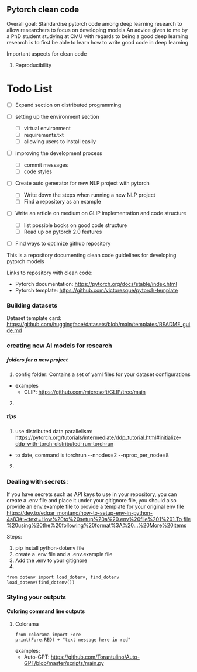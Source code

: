## Pytorch clean code 

Overall goal: Standardise pytorch code among deep learning research to allow researchers to focus on developing models 
An advice given to me by a PhD student studying at CMU with regards to being a good deep learning research is to first be able to learn how to write good code in deep learning

Important aspects for clean code
1. Reproducibility 

# Todo List

- [ ] Expand section on distributed programming
- [ ] setting up the environment section 
  - [ ] virtual environment 
  - [ ] requirements.txt 
  - [ ] allowing users to install easily 
- [ ] improving the development process 
  - [ ] commit messages 
  - [ ] code styles 
- [ ] Create auto generator for new NLP project with pytorch  
  - [ ] Write down the steps when running a new NLP project  
  - [ ] Find a repository as an example 
- [ ] Write an article on medium on GLIP implementation and code structure 
  - [ ] list possible books on good code structure
  - [ ] Read up on pytorch 2.0 features 
- [ ] Find ways to optimize github repository



This is a repository documenting clean code guidelines for developing pytorch models

Links to repository with clean code:
- Pytorch documentation: https://pytorch.org/docs/stable/index.html
- Pytorch template: https://github.com/victoresque/pytorch-template  

### Building datasets 
Dataset template card: https://github.com/huggingface/datasets/blob/main/templates/README_guide.md

### creating new AI models for research
##### folders for a new project 
1. config folder: Contains a set of yaml files for your dataset configurations 
-   examples 
    - GLIP: https://github.com/microsoft/GLIP/tree/main 
2. 

##### tips
1. use distributed data parallelism: https://pytorch.org/tutorials/intermediate/ddp_tutorial.html#initialize-ddp-with-torch-distributed-run-torchrun 
- to date, command is torchrun --nnodes=2 --nproc_per_node=8
2. 

### Dealing with secrets: 
If you have secrets such as API keys to use in your repository, you can create a .env file and place it under your gitignore file, you should also provide an env.example file to provide a template for your original env file
https://dev.to/edgar_montano/how-to-setup-env-in-python-4a83#:~:text=How%20to%20setup%20a%20.env%20file%201%201.To,file%20using%20the%20following%20format%3A%20...%20More%20items

Steps: 
1. pip install python-dotenv file 
2. create a .env file and a .env.example file 
3. Add the .env to your gitignore 
4. 
```
from dotenv import load_dotenv, find_dotenv
load_dotenv(find_dotenv())
```

### Styling your outputs 
#### Coloring command line outputs 
1. Colorama 
    ```
    from colorama import Fore 
    print(Fore.RED) + "text message here in red"
    ```
    examples:
    - Auto-GPT: https://github.com/Torantulino/Auto-GPT/blob/master/scripts/main.py